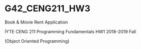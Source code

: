 # G42_CENG211_HW3
Book &amp; Movie Rent Application

İYTE CENG 211 Programming Fundamentals HW1 2018-2019 Fall

(Object Oriented Programming)
